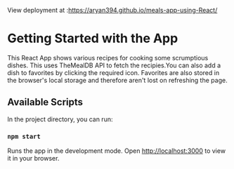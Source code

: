 View deployment at :https://aryan394.github.io/meals-app-using-React/


# Getting Started with the App

This React App shows various recipes for cooking some scrumptious dishes. This uses TheMealDB API to fetch the recipies.You can also add a dish to favorites by clicking the required icon. Favorites are also stored in the browser's local storage and therefore aren't lost on refreshing the page.
## Available Scripts

In the project directory, you can run:

### `npm start`

Runs the app in the development mode.
Open [http://localhost:3000](http://localhost:3000) to view it in your browser.

